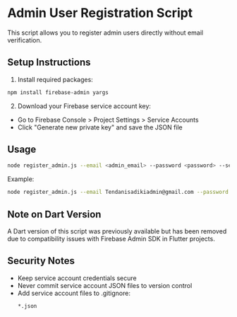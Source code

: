 # Admin User Registration Script

This script allows you to register admin users directly without email verification.

## Setup Instructions

1. Install required packages:
```bash
npm install firebase-admin yargs
```

2. Download your Firebase service account key:
- Go to Firebase Console > Project Settings > Service Accounts
- Click "Generate new private key" and save the JSON file

## Usage

```bash
node register_admin.js --email <admin_email> --password <password> --service-account <path_to_service_account_json>
```

Example:
```bash
node register_admin.js --email Tendanisadikiadmin@gmail.com --password securepassword123 --service-account ./service-account.json
```

## Note on Dart Version
A Dart version of this script was previously available but has been removed due to compatibility issues with Firebase Admin SDK in Flutter projects.

## Security Notes
- Keep service account credentials secure
- Never commit service account JSON files to version control
- Add service account files to .gitignore:
  ```gitignore
  *.json
  ```
